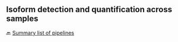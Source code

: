 ## Isoform detection and quantification across samples



🔙 [Summary list of pipelines](https://github.com/RCHENLAB/dry-lab-standard/wiki)

